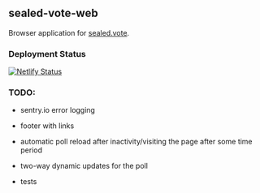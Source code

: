 ## sealed-vote-web

Browser application for [sealed.vote](https://sealed.vote).

### Deployment Status

[![Netlify Status](https://api.netlify.com/api/v1/badges/431089b8-8373-4038-8b80-fb3a7aa02c6e/deploy-status)](https://app.netlify.com/sites/sealed-vote/deploys)

### TODO:

-   sentry.io error logging
-   footer with links
-   automatic poll reload after inactivity/visiting the page after some time period

-   two-way dynamic updates for the poll
-   tests

